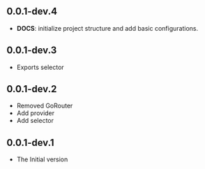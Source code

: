 ## 0.0.1-dev.4

 - **DOCS**: initialize project structure and add basic configurations.

## 0.0.1-dev.3

* Exports selector

## 0.0.1-dev.2

* Removed GoRouter
* Add provider
* Add selector

## 0.0.1-dev.1

* The Initial version